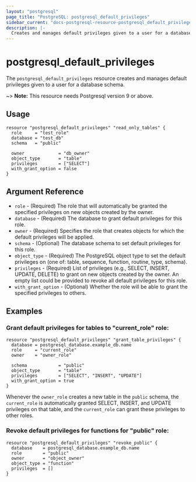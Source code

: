 ```yaml
---
layout: "postgresql"
page_title: "PostgreSQL: postgresql_default_privileges"
sidebar_current: "docs-postgresql-resource-postgresql_default_privileges"
description: |-
  Creates and manages default privileges given to a user for a database schema.
---
```


# postgresql\_default\_privileges

The ``postgresql_default_privileges`` resource creates and manages default privileges given to a user for a database schema.

~> **Note:** This resource needs Postgresql version 9 or above.

## Usage

```hcl
resource "postgresql_default_privileges" "read_only_tables" {
  role     = "test_role"
  database = "test_db"
  schema   = "public"

  owner             = "db_owner"
  object_type       = "table"
  privileges        = ["SELECT"]
  with_grant_option = false
}
```

## Argument Reference

* `role` - (Required) The role that will automatically be granted the specified privileges on new objects created by the owner.
* `database` - (Required) The database to grant default privileges for this role.
* `owner` - (Required) Specifies the role that creates objects for which the default privileges will be applied.
* `schema` - (Optional) The database schema to set default privileges for this role.
* `object_type` - (Required) The PostgreSQL object type to set the default privileges on (one of: table, sequence, function, routine, type, schema).
* `privileges` - (Required) List of privileges (e.g., SELECT, INSERT, UPDATE, DELETE) to grant on new objects created by the owner. An empty list could be provided to revoke all default privileges for this role.
* `with_grant_option` - (Optional) Whether the role will be able to grant the specified privileges to others.


## Examples

### Grant default privileges for tables to "current_role" role:

```hcl
resource "postgresql_default_privileges" "grant_table_privileges" {
  database = postgresql_database.example_db.name
  role     = "current_role"
  owner    = "owner_role"

  schema            = "public"
  object_type       = "table"
  privileges        = ["SELECT", "INSERT", "UPDATE"]
  with_grant_option = true
}
```
Whenever the `owner_role` creates a new table in the `public` schema, the `current_role` is automatically granted SELECT, INSERT, and UPDATE privileges on that table, and the `current_role` can grant these privileges to other roles.

### Revoke default privileges for functions for "public" role:

```hcl
resource "postgresql_default_privileges" "revoke_public" {
  database    = postgresql_database.example_db.name
  role        = "public"
  owner       = "object_owner"
  object_type = "function"
  privileges  = []
}
```
